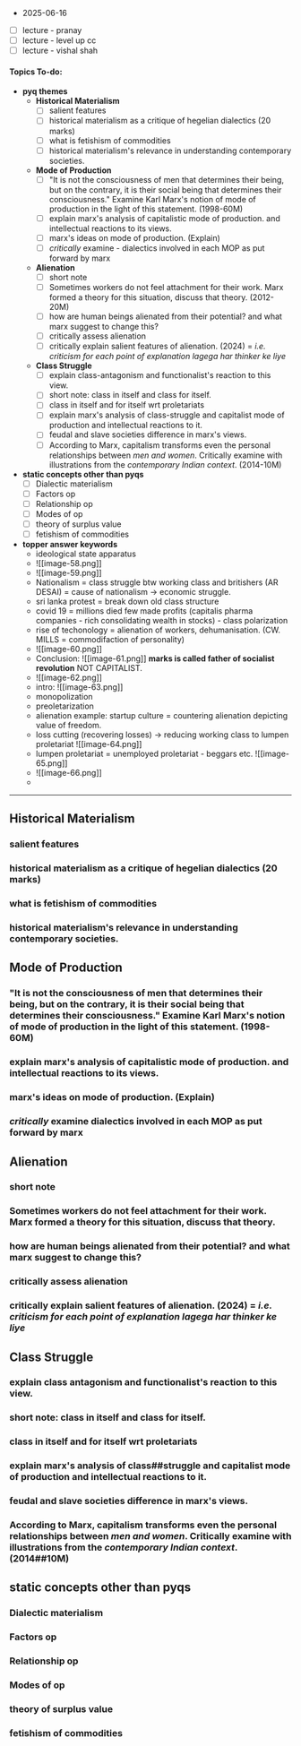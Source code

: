 * 2025-06-16

- [ ] lecture - pranay
- [ ] lecture - level up cc
- [ ] lecture - vishal shah
#### Topics To-do: 
- **pyq themes**
	- **Historical Materialism**
		- [ ] salient features
		- [ ] historical materialism as a critique of hegelian dialectics (20 marks)
		- [ ] what is fetishism of commodities 
		- [ ] historical materialism's relevance in understanding contemporary societies.
	- **Mode of Production**
		- [ ] "It is not the consciousness of men that determines their being, but on the contrary, it is their social being that determines their consciousness." Examine Karl Marx's notion of mode of production in the light of this statement. (1998-60M)
		- [ ] explain marx's analysis of capitalistic mode of production. and intellectual reactions to its views.
		- [ ] marx's ideas on mode of production. (Explain)
		- [ ] *critically* examine - dialectics involved in each MOP as put forward by marx
	- **Alienation** 
		- [ ] short note
		- [ ] Sometimes workers do not feel attachment for their work. Marx formed a theory for this situation, discuss that theory. (2012-20M)
		- [ ] how are human beings alienated from their potential? and what marx suggest to change this?
		- [ ] critically assess alienation
		- [ ] critically explain salient features of alienation. (2024) = *i.e. criticism for each point of explanation lagega har thinker ke liye* 
	- **Class Struggle**
		- [ ] explain class-antagonism and functionalist's reaction to this view.
		- [ ] short note: class in itself and class for itself.
		- [ ] class in itself and for itself wrt proletariats 
		- [ ] explain marx's analysis of class-struggle and capitalist mode of production and intellectual reactions to it. 
		- [ ] feudal and slave societies difference in marx's views.
		- [ ] According to Marx, capitalism transforms even the personal relationships between *men and women*. Critically examine with illustrations from the *contemporary Indian context*. (2014-10M)
- **static concepts other than pyqs**
	- [ ] Dialectic materialism
	- [ ] Factors op
	- [ ] Relationship op
	- [ ] Modes of op
	- [ ] theory of surplus value
	- [ ] fetishism of commodities 
- **topper answer keywords**
	- ideological state apparatus
	- ![[image-58.png]]
	- ![[image-59.png]]
	- Nationalism = class struggle btw working class and britishers (AR DESAI) = cause of nationalism -> economic struggle. 
	- sri lanka protest = break down old class structure
	- covid 19 = millions died few made profits (capitalis pharma companies - rich consolidating wealth in stocks) - class polarization 
	- rise of techonology = alienation of workers, dehumanisation. (CW. MILLS = commodifaction of personality)
	- ![[image-60.png]]
	- Conclusion: ![[image-61.png]] **marks is called father of socialist revolution** NOT CAPITALIST.
	-  ![[image-62.png]]
	- intro: ![[image-63.png]]
	- monopolization
	- preoletarization
	-  alienation example: startup culture = countering alienation depicting value of freedom.
	- loss cutting (recovering losses) -> reducing working class to lumpen proletariat ![[image-64.png]] 
	- lumpen proletariat = unemployed proletariat - beggars etc. ![[image-65.png]]
	- ![[image-66.png]]
	- 

---
## **Historical Materialism**
### salient features
### historical materialism as a critique of hegelian dialectics (20 marks)
### what is fetishism of commodities 
### historical materialism's relevance in understanding contemporary societies.
## **Mode of Production**
### "It is not the consciousness of men that determines their being, but on the contrary, it is their social being that determines their consciousness." Examine Karl Marx's notion of mode of production in the light of this statement. (1998-60M)
### explain marx's analysis of capitalistic mode of production. and intellectual reactions to its views.
### marx's ideas on mode of production. (Explain)
### *critically* examine dialectics involved in each MOP as put forward by marx
## **Alienation** 
### short note
### Sometimes workers do not feel attachment for their work. Marx formed a theory for this situation, discuss that theory. 
### how are human beings alienated from their potential? and what marx suggest to change this?
### critically assess alienation
### critically explain salient features of alienation. (2024) = *i.e. criticism for each point of explanation lagega har thinker ke liye* 
## **Class Struggle**
### explain class antagonism and functionalist's reaction to this view.
### short note: class in itself and class for itself.
### class in itself and for itself wrt proletariats 
### explain marx's analysis of class##struggle and capitalist mode of production and intellectual reactions to it. 
### feudal and slave societies difference in marx's views.
### According to Marx, capitalism transforms even the personal relationships between *men and women*. Critically examine with illustrations from the *contemporary Indian context*. (2014##10M)
## **static concepts other than pyqs**
### Dialectic materialism
### Factors op
### Relationship op
### Modes of op
### theory of surplus value
### fetishism of commodities 